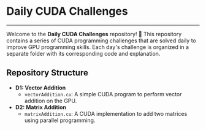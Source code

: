 # Daily CUDA Challenges
---
Welcome to the **Daily CUDA Challenges** repository! 🚀 This repository contains a series of CUDA programming challenges that are solved daily to improve GPU programming skills. Each day's challenge is organized in a separate folder with its corresponding code and explanation.

## Repository Structure

- **D1: Vector Addition**
  - `vectorAddition.cu`: A simple CUDA program to perform vector addition on the GPU.
- **D2: Matrix Addition**
  - `matrixAddition.cu`: A CUDA implementation to add two matrices using parallel programming.
